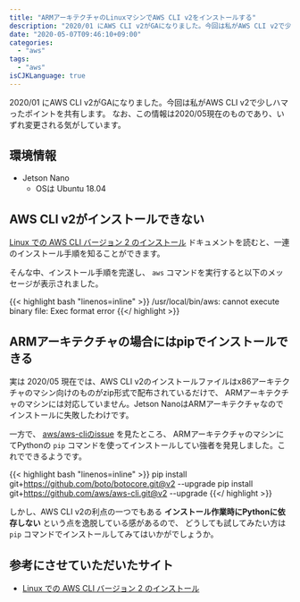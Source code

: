 ```yaml
---
title: "ARMアーキテクチャのLinuxマシンでAWS CLI v2をインストールする"
description: "2020/01 にAWS CLI v2がGAになりました。今回は私がAWS CLI v2で少しハマったポイントを共有します。2020/05現在ではx86アーキテクチャのみ配布のインストーラでのインストールをサポートしており、ARMアーキテクチャ向けには提供されていないのです"
date: "2020-05-07T09:46:10+09:00"
categories:
  - "aws"
tags:
  - "aws"
isCJKLanguage: true
---
```


2020/01 にAWS CLI v2がGAになりました。今回は私がAWS CLI v2で少しハマったポイントを共有します。
なお、この情報は2020/05現在のものであり、いずれ変更される気がしています。

## 環境情報

- Jetson Nano
  - OSは Ubuntu 18.04

<!--adsense-->

## AWS CLI v2がインストールできない

[Linux での AWS CLI バージョン 2 のインストール](https://docs.aws.amazon.com/ja_jp/cli/latest/userguide/install-cliv2-linux.html#cliv2-linux-prereq) ドキュメントを読むと、一連のインストール手順を知ることができます。

そんな中、インストール手順を完遂し、 `aws` コマンドを実行すると以下のメッセージが表示されました。

{{< highlight bash "linenos=inline" >}}
/usr/local/bin/aws: cannot execute binary file: Exec format error
{{</ highlight >}}

## ARMアーキテクチャの場合にはpipでインストールできる

実は 2020/05 現在では、AWS CLI v2のインストールファイルはx86アーキテクチャのマシン向けのものがzip形式で配布されているだけで、
ARMアーキテクチャのマシンには対応していません。Jetson NanoはARMアーキテクチャなのでインストールに失敗したわけです。

一方で、 [aws/aws-cliのissue](https://github.com/aws/aws-cli/issues/4943) を見たところ、
ARMアーキテクチャのマシンにてPythonの `pip` コマンドを使ってインストールしてい強者を発見しました。これでできるようです。

{{< highlight bash "linenos=inline" >}}
pip install git+https://github.com/boto/botocore.git@v2 --upgrade
pip install git+https://github.com/aws/aws-cli.git@v2 --upgrade
{{</ highlight >}}

しかし、AWS CLI v2の利点の一つでもある **インストール作業時にPythonに依存しない** という点を逸脱している感があるので、
どうしても試してみたい方は `pip` コマンドでインストールしてみてはいかがでしょうか。

## 参考にさせていただいたサイト

- [Linux での AWS CLI バージョン 2 のインストール](https://docs.aws.amazon.com/ja_jp/cli/latest/userguide/install-cliv2-linux.html#cliv2-linux-prereq)
